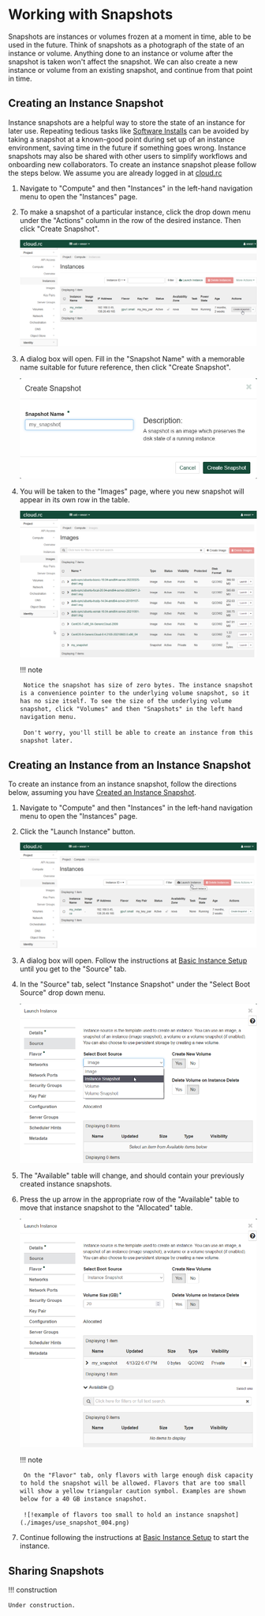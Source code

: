 # Working with Snapshots

Snapshots are instances or volumes frozen at a moment in time, able to be used in the future. Think of snapshots as a photograph of the state of an instance or volume. Anything done to an instance or volume after the snapshot is taken won't affect the snapshot. We can also create a new instance or volume from an existing snapshot, and continue from that point in time.

## Creating an Instance Snapshot

Instance snapshots are a helpful way to store the state of an instance for later use. Repeating tedious tasks like [Software Installs](./installing_sfotware.md) can be avoided by taking a snapshot at a known-good point during set up of an instance environment, saving time in the future if something goes wrong. Instance snapshots may also be shared with other users to simplify workflows and onboarding new collaborators. To create an instance snapshot please follow the steps below. We assume you are already logged in at [cloud.rc](./introduction.md)

1. Navigate to "Compute" and then "Instances" in the left-hand navigation menu to open the "Instances" page.
2. To make a snapshot of a particular instance, click the drop down menu under the "Actions" column in the row of the desired instance. Then click "Create Snapshot".

    ![!instances table with create snapshot button highlighted](./images/create_snapshot_001.png)

3. A dialog box will open. Fill in the "Snapshot Name" with a memorable name suitable for future reference, then click "Create Snapshot".

    ![!create snapshot dialog](./images/create_snapshot_002.png)

4. You will be taken to the "Images" page, where you new snapshot will appear in its own row in the table.

    ![!images page showing new snapshot](./images/create_snapshot_003.png)

    <!-- markdownlint-disable MD046 -->
    !!! note

        Notice the snapshot has size of zero bytes. The instance snapshot is a convenience pointer to the underlying volume snapshot, so it has no size itself. To see the size of the underlying volume snapshot, click "Volumes" and then "Snapshots" in the left hand navigation menu.

        Don't worry, you'll still be able to create an instance from this snapshot later.
    <!-- markdownlint-enable MD046 -->

## Creating an Instance from an Instance Snapshot

To create an instance from an instance snapshot, follow the directions below, assuming you have [Created an Instance Snapshot](#creating-an-instance-snapshot).

1. Navigate to "Compute" and then "Instances" in the left-hand navigation menu to open the "Instances" page.
2. Click the "Launch Instance" button.

    ![!instances table with launch instance button highlighted](./images/use_snapshot_001.png)

3. A dialog box will open. Follow the instructions at [Basic Instance Setup](./instance_setup_basic.md) until you get to the "Source" tab.
4. In the "Source" tab, select "Instance Snapshot" under the "Select Boot Source" drop down menu.

    ![!launch instance dialog on source tab with instance snapshot selected in select boot source drow down](./images/use_snapshot_002.png)

5. The "Available" table will change, and should contain your previously created instance snapshots.
6. Press the up arrow in the appropriate row of the "Available" table to move that instance snapshot to the "Allocated" table.

    ![!launch instance dialog on source tab with snapshot in allocated table](./images/use_snapshot_003.png)

    <!-- markdownlint-disable MD046 -->
    !!! note

        On the "Flavor" tab, only flavors with large enough disk capacity to hold the snapshot will be allowed. Flavors that are too small will show a yellow triangular caution symbol. Examples are shown below for a 40 GB instance snapshot.

        ![!example of flavors too small to hold an instance snapshot](./images/use_snapshot_004.png)
    <!-- markdownlint-enable MD046 -->

7. Continue following the instructions at [Basic Instance Setup](./instance_setup_basic.md) to start the instance.

## Sharing Snapshots

<!-- markdownlint-disable MD046 -->
!!! construction

    Under construction.
<!-- markdownlint-enable MD046 -->
